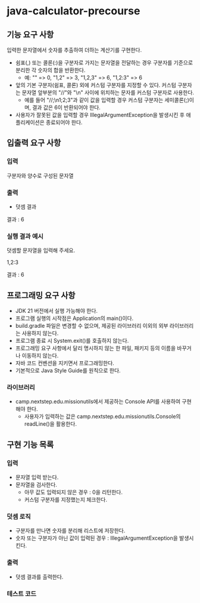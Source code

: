 # java-calculator-precourse
## 기능 요구 사항
입력한 문자열에서 숫자를 추출하여 더하는 계산기를 구현한다.

- 쉼표(,) 또는 콜론(:)을 구분자로 가지는 문자열을 전달하는 경우 구분자를 기준으로 분리한 각 숫자의 합을 반환한다. 
  - 예: "" => 0, "1,2" => 3, "1,2,3" => 6, "1,2:3" => 6
- 앞의 기본 구분자(쉼표, 콜론) 외에 커스텀 구분자를 지정할 수 있다. 커스텀 구분자는 문자열 앞부분의 "//"와 "\n" 사이에 위치하는 문자를 커스텀 구분자로 사용한다.
  - 예를 들어 "//;\n1;2;3"과 같이 값을 입력할 경우 커스텀 구분자는 세미콜론(;)이며, 결과 값은 6이 반환되어야 한다.
- 사용자가 잘못된 값을 입력할 경우 IllegalArgumentException을 발생시킨 후 애플리케이션은 종료되어야 한다.


## 입출력 요구 사항
### 입력
구분자와 양수로 구성된 문자열
### 출력
- 덧셈 결과

결과 : 6

### 실행 결과 예시
덧셈할 문자열을 입력해 주세요.

1,2:3

결과 : 6


## 프로그래밍 요구 사항
- JDK 21 버전에서 실행 가능해야 한다. 
- 프로그램 실행의 시작점은 Application의 main()이다. 
- build.gradle 파일은 변경할 수 없으며, 제공된 라이브러리 이외의 외부 라이브러리는 사용하지 않는다. 
- 프로그램 종료 시 System.exit()를 호출하지 않는다. 
- 프로그래밍 요구 사항에서 달리 명시하지 않는 한 파일, 패키지 등의 이름을 바꾸거나 이동하지 않는다. 
- 자바 코드 컨벤션을 지키면서 프로그래밍한다. 
- 기본적으로 Java Style Guide를 원칙으로 한다.

### 라이브러리
- camp.nextstep.edu.missionutils에서 제공하는 Console API를 사용하여 구현해야 한다.
    - 사용자가 입력하는 값은 camp.nextstep.edu.missionutils.Console의 readLine()을 활용한다.


## 구현 기능 목록
### 입력
- 문자열 입력 받는다.
- 문자열을 검사한다.
    - 아무 값도 입력되지 않은 경우 : 0을 리턴한다.
    - 커스텀 구분자를 지정했는지 체크한다.

### 덧셈 로직
- 구분자를 만나면 숫자를 분리해 리스트에 저장한다.
- 숫자 또는 구분자가 아닌 값이 입력된 경우 : IllegalArgumentException을 발생시킨다.

### 출력
- 덧셈 결과를 출력한다.

### 테스트 코드
